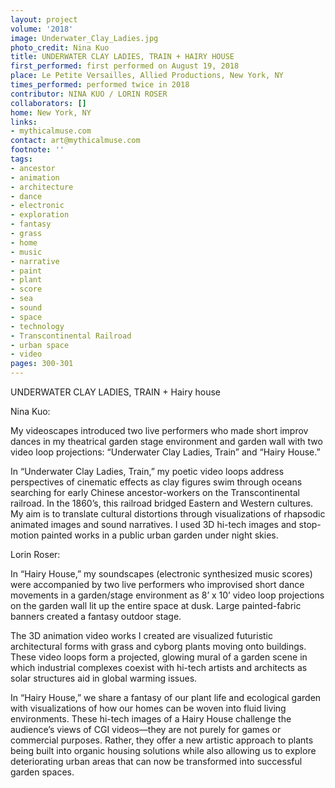 ```yaml
---
layout: project
volume: '2018'
image: Underwater_Clay_Ladies.jpg
photo_credit: Nina Kuo
title: UNDERWATER CLAY LADIES, TRAIN + HAIRY HOUSE
first_performed: first performed on August 19, 2018
place: Le Petite Versailles, Allied Productions, New York, NY
times_performed: performed twice in 2018
contributor: NINA KUO / LORIN ROSER
collaborators: []
home: New York, NY
links:
- mythicalmuse.com
contact: art@mythicalmuse.com
footnote: ''
tags:
- ancestor
- animation
- architecture
- dance
- electronic
- exploration
- fantasy
- grass
- home
- music
- narrative
- paint
- plant
- score
- sea
- sound
- space
- technology
- Transcontinental Railroad
- urban space
- video
pages: 300-301
---
```




UNDERWATER CLAY LADIES, TRAIN + Hairy house

Nina Kuo:

My videoscapes introduced two live performers who made short improv dances in my theatrical garden stage environment and garden wall with two video loop projections: “Underwater Clay Ladies, Train” and “Hairy House.”

In “Underwater Clay Ladies, Train,” my poetic video loops address perspectives of cinematic effects as clay figures swim through oceans searching for early Chinese ancestor-workers on the Transcontinental railroad. In the 1860’s, this railroad bridged Eastern and Western cultures. My aim is to translate cultural distortions through visualizations of rhapsodic animated images and sound narratives. I used 3D hi-tech images and stop-motion painted works in a public urban garden under night skies.

Lorin Roser:

In “Hairy House,” my soundscapes (electronic synthesized music scores) were accompanied by two live performers who improvised short dance movements in a garden/stage environment as 8’ x 10’ video loop projections on the garden wall lit up the entire space at dusk. Large painted-fabric banners created a fantasy outdoor stage.

The 3D animation video works I created are visualized futuristic architectural forms with grass and cyborg plants moving onto buildings. These video loops form a projected, glowing mural of a garden scene in which industrial complexes coexist with hi-tech artists and architects as solar structures aid in global warming issues.

In “Hairy House,” we share a fantasy of our plant life and ecological garden with visualizations of how our homes can be woven into fluid living environments. These hi-tech images of a Hairy House challenge the audience’s views of CGI videos—they are not purely for games or commercial purposes. Rather, they offer a new artistic approach to plants being built into organic housing solutions while also allowing us to explore deteriorating urban areas that can now be transformed into successful garden spaces.
